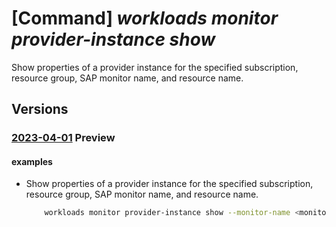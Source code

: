 # [Command] _workloads monitor provider-instance show_

Show properties of a provider instance for the specified subscription, resource group, SAP monitor name, and resource name.

## Versions

### [2023-04-01](/Resources/mgmt-plane/L3N1YnNjcmlwdGlvbnMve30vcmVzb3VyY2Vncm91cHMve30vcHJvdmlkZXJzL21pY3Jvc29mdC53b3JrbG9hZHMvbW9uaXRvcnMve30vcHJvdmlkZXJpbnN0YW5jZXMve30=/2023-04-01.xml) **Preview**

<!-- mgmt-plane /subscriptions/{}/resourcegroups/{}/providers/microsoft.workloads/monitors/{}/providerinstances/{} 2023-04-01 -->

#### examples

- Show properties of a provider instance for the specified subscription, resource group, SAP monitor name, and resource name.
    ```bash
        workloads monitor provider-instance show --monitor-name <monitor-name> -n <provider-instance-name> -g <RG-NAME>
    ```
